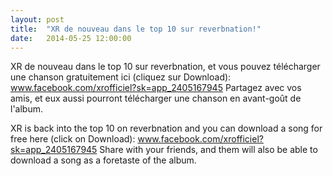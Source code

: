 ```yaml
---
layout: post
title:  "XR de nouveau dans le top 10 sur reverbnation!"
date:   2014-05-25 12:00:00
---
```


XR de nouveau dans le top 10 sur reverbnation, et vous pouvez t&eacute;l&eacute;charger une chanson gratuitement ici (cliquez sur Download): www.facebook.com/xrofficiel?sk=app_2405167945
Partagez avec vos amis, et eux aussi pourront t&eacute;l&eacute;charger une chanson en avant-go&ucirc;t de l'album.

XR is back into the top 10 on reverbnation and you can download a song for free here (click on Download): www.facebook.com/xrofficiel?sk=app_2405167945
Share with your friends, and them will also be able to download a song as a foretaste of the album.